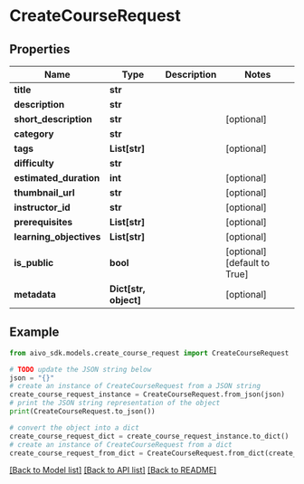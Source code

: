 # CreateCourseRequest


## Properties

Name | Type | Description | Notes
------------ | ------------- | ------------- | -------------
**title** | **str** |  | 
**description** | **str** |  | 
**short_description** | **str** |  | [optional] 
**category** | **str** |  | 
**tags** | **List[str]** |  | [optional] 
**difficulty** | **str** |  | 
**estimated_duration** | **int** |  | [optional] 
**thumbnail_url** | **str** |  | [optional] 
**instructor_id** | **str** |  | [optional] 
**prerequisites** | **List[str]** |  | [optional] 
**learning_objectives** | **List[str]** |  | [optional] 
**is_public** | **bool** |  | [optional] [default to True]
**metadata** | **Dict[str, object]** |  | [optional] 

## Example

```python
from aivo_sdk.models.create_course_request import CreateCourseRequest

# TODO update the JSON string below
json = "{}"
# create an instance of CreateCourseRequest from a JSON string
create_course_request_instance = CreateCourseRequest.from_json(json)
# print the JSON string representation of the object
print(CreateCourseRequest.to_json())

# convert the object into a dict
create_course_request_dict = create_course_request_instance.to_dict()
# create an instance of CreateCourseRequest from a dict
create_course_request_from_dict = CreateCourseRequest.from_dict(create_course_request_dict)
```
[[Back to Model list]](../README.md#documentation-for-models) [[Back to API list]](../README.md#documentation-for-api-endpoints) [[Back to README]](../README.md)


